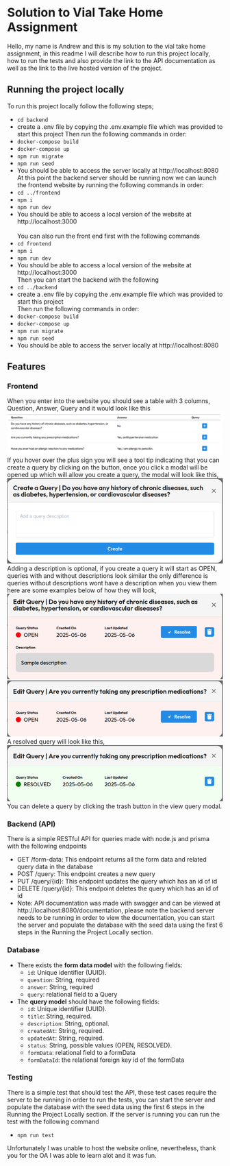 # Solution to Vial Take Home Assignment

Hello, my name is Andrew and this is my solution to the vial take home assignment, in this readme I will describe how to run this project locally, how to run the tests and also provide the link to the API documentation as well as the link to the live hosted version of the project.

## Running the project locally
To run this project locally follow the following steps;
- `cd backend`
- create a .env file by copying the .env.example file which was provided to start this project
Then run the following commands in order:
- `docker-compose build`
- `docker-compose up`
- `npm run migrate`
- `npm run seed`
- You should be able to access the server locally at http://localhost:8080<br/>
At this point the backend server should be running now we can launch the frontend website by running the following commands in order:
- `cd ../frontend`
- `npm i`
- `npm run dev`
- You should be able to access a local version of the website at http://localhost:3000<br/><br/>
You can also run the front end first with the following commands
- `cd frontend`
- `npm i`
- `npm run dev`
- You should be able to access a local version of the website at http://localhost:3000<br/>
Then you can start the backend with the following
- `cd ../backend`
- create a .env file by copying the .env.example file which was provided to start this project<br/>
Then run the following commands in order:
- `docker-compose build`
- `docker-compose up`
- `npm run migrate`
- `npm run seed`
- You should be able to access the server locally at http://localhost:8080<br/>

## Features
### Frontend
When you enter into the website you should see a table with 3 columns, Question, Answer, Query and it would look like this
![table.png](./assets/table.png)
If you hover over the plus sign you will see a tool tip indicating that you can create a query by clicking on the button, once you click a modal will be opened up which will allow you create a query, the modal will look like this,
![create.png](./assets/create.png)
Adding a description is optional, if you create a query it will start as OPEN, queries with and without descriptions look similar the only difference is queries without descriptions wont have a description when you view them here are some examples below of how they will look,
![view-desc.png](./assets/view-desc.png)
![view-no-desc.png](./assets/view-no-desc.png)
A resolved query will look like this,
![resolved.png](./assets/resolved.png)
You can delete a query by clicking the trash button in the view query modal.

### Backend (API)
There is a simple RESTful API for queries made with node.js and prisma with the following endpoints
- GET /form-data: This endpoint returns all the form data and related query data in the database
- POST /query: This endpoint creates a new query
- PUT /query/{id}: This endpoint updates the query which has an id of id
- DELETE /query/{id}: This endpoint deletes the query which has an id of id <br/>
- Note: API documentation was made with swagger and can be viewed at http://localhost:8080/documentation, please note the backend server needs to be running in order to view the documentation, you can start the server and populate the database with the seed data using the first 6 steps in the Running the Project Locally section.

### Database
- There exists the **form data model** with the following fields:
    - `id`: Unique identifier (UUID).
    - `question`: String, required
    - `answer`: String, required
    - `query`: relational field to a Query
- The **query model** should have the following fields:
    - `id`: Unique identifier (UUID).
    - `title`: String, required.
    - `description`: String, optional.
    - `createdAt`: String, required.
    - `updatedAt`: String, required.
    - `status`: String, possible values (OPEN, RESOLVED).
    - `formData`: relational field to a formData
    - `formDataId`: the relational foreign key id of the formData

### Testing
There is a simple test that should test the API, these test cases require the server to be running in order to run the tests, you can start the server and populate the database with the seed data using the first 6 steps in the Running the Project Locally section. If the server is running you can run the test with the following command
- `npm run test`

Unfortunately I was unable to host the website online, nevertheless, thank you for the OA I was able to learn alot and it was fun.
